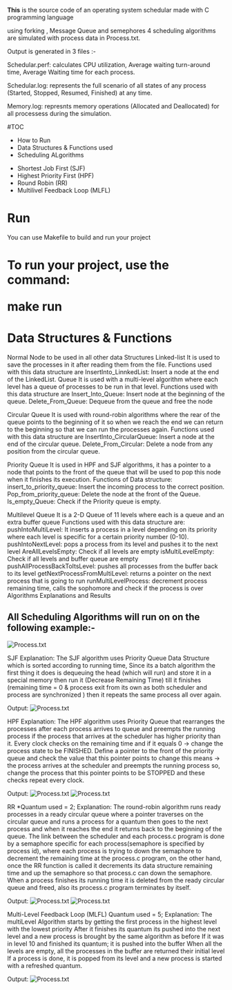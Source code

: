 <b>This</b> is the source code of an operating system schedular made with C programming language

using forking , Message Queue and semephores 4 scheduling algorithms are simulated with process data in Process.txt.

Output is generated in 3 files :-

Schedular.perf: calculates CPU utilization, Average waiting turn-around time, Average Waiting time for each process. 

Schedular.log: represents the full scenario of all states of any process (Started, Stopped, Resumed, Finished) at any time.

Memory.log: represnts memory operations (Allocated and Deallocated) for all processess during the simulation.







#TOC
- How to Run
- Data Structures & Functions used
- Scheduling ALgorithms
<ul>
  <li>Shortest Job First (SJF)</li>
  <li>Highest Priority First (HPF)</li>
  <li>Round Robin (RR)</li>
  <li>Multilivel Feedback Loop (MLFL)</li>
</ul>

# Run
You can use Makefile to build and run your project

<h1>To run your project, use the command:

make run



<h1> Data Structures & Functions </h1>

Normal Node
to be used in all other data Structures
Linked-list
It is used to save the processes in it after reading them from the file.
Functions used with this data structure are
InsertInto_LinnkedList: Insert a node at the end of the LinkedList.
Queue
It is used with a multi-level algorithm where each level has a queue of processes to be run in that level.
Functions used with this data structure are
Insert_Into_Queue: Insert node at the beginning of the queue.
Delete_From_Queue: Dequeue from the queue and free the node

Circular Queue
It is used with round-robin algorithms where the rear of the queue points to the beginning of it so when we reach the end we can return to the beginning so that we can run the processes again.
Functions used with this data structure are
InsertInto_CircularQueue: Insert a node at the end of the circular queue.
Delete_From_Circular: Delete a node from any position from the circular queue.

Priority Queue
It is used in HPF and SJF algorithms, it has a pointer to a node that points to the front of the queue that will be used to pop this node when it finishes its execution.
Functions of Data structure:
insert_to_priority_queue: Insert the incoming process to the correct position.
Pop_from_priority_queue: Delete the node at the front of the Queue.
Is_empty_Queue: Check if the Priority queue is empty.

Multilevel Queue
It is a 2-D Queue of 11 levels where each is a queue and an extra buffer queue
Functions used with this data structure are:
pushIntoMultiLevel: It inserts a process in a level depending on its priority where each level is specific for a certain priority number (0-10).
pushIntoNextLevel: pops a process from its level and pushes it to the next level
AreAllLevelsEmpty: Check if all levels are empty
isMultiLevelEmpty: Check if all levels and buffer queue are empty
pushAllProcessBackToItsLevel: pushes all processes from the buffer back to its level
getNextProcessFromMultiLevel: returns a pointer on the next process that is going to run
runMultiLevelProcess: decrement process remaining time, calls the sophomore and check if the process is over 
Algorithms Explanations and Results

<h2>All Scheduling Algorithms will run on on the following example:-</h2>
  
  
![Process.txt](https://i.ibb.co/XXxHc5L/1-Input.png)

SJF
Explanation:
The SJF algorithm uses Priority Queue Data Structure which is sorted according to running time,  Since its a batch algorithm the first thing it does is dequeuing the head (which will run) and store it in a special memory then run it (Decrease Remaining Time) till it finishes (remaining time = 0 & process exit from its own as both scheduler and process are synchronized ) then it repeats the same process all over again.

Output:	
![Process.txt](https://ibb.co/SvvL6kh)


HPF
Explanation:
The HPF algorithm uses Priority Queue that rearranges the processes after each process arrives to queue and preempts the running process if the process that arrives at the scheduler has higher priority than it. Every clock checks on the remaining time and if it equals 0 → change the process state to be FINISHED. Define a pointer to the front of the priority queue and check the value that this pointer points to change this means → the process arrives at the scheduler and preempts the running process so, change the process that this pointer points to be STOPPED and these checks repeat every clock. 

Output:
![Process.txt](https://ibb.co/GT4m8GX)
![Process.txt](https://ibb.co/4VQr3JW)



RR
*Quantum used = 2;
Explanation:
The round-robin algorithm runs ready processes in a ready circular queue where a pointer traverses on the circular queue and runs a process for a quantum then goes to the next process and when it reaches the end it returns back to the beginning of the queue. 
The link between the scheduler and each process.c program is done by a semaphore specific for each process(semaphore is specified by process id), where each process is trying to down the semaphore to decrement the remaining time at the process.c program, on the other hand, once the RR function is called it decrements its data structure remaining time and up the semaphore so that process.c can down the semaphore.
When a process finishes its running time it is deleted from the ready circular queue and freed, also its process.c program terminates by itself.

Output:
![Process.txt](https://ibb.co/FJZrSQv)
![Process.txt](https://ibb.co/Y29xxPs)




Multi-Level Feedback Loop (MLFL)
Quantum used = 5;
Explanation:
The multiLevel Algorithm starts by getting the first process in the highest level with the lowest priority
After it finishes its quantum its pushed into the next level and a new process is brought by the same algorithm as before
If it was in level 10 and finished its quantum; it is pushed into the buffer
When all the levels are empty, all the processes in the buffer are returned their initial level
If a process is done, it is popped from its level and a new process is started with a refreshed quantum.



Output:
![Process.txt](https://ibb.co/HnHDf69)






